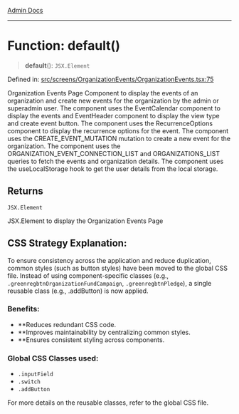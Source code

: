 [Admin Docs](/)

***

# Function: default()

> **default**(): `JSX.Element`

Defined in: [src/screens/OrganizationEvents/OrganizationEvents.tsx:75](https://github.com/abhassen44/talawa-admin/blob/bb7b6d5252385a81ad100b897eb0cba4f7ba10d2/src/screens/OrganizationEvents/OrganizationEvents.tsx#L75)

Organization Events Page Component to display the events of an organization
and create new events for the organization by the admin or superadmin user.
The component uses the EventCalendar component to display the events and EventHeader component
 to display the view type and create event button.
 The component uses the RecurrenceOptions component to display the recurrence options for the event.
 The component uses the CREATE_EVENT_MUTATION mutation to create a new event for the organization.
 The component uses the ORGANIZATION_EVENT_CONNECTION_LIST and ORGANIZATIONS_LIST queries to fetch the events
 and organization details.
 The component uses the useLocalStorage hook to get the user details from the local storage.

## Returns

`JSX.Element`

JSX.Element to display the Organization Events Page

## CSS Strategy Explanation:

To ensure consistency across the application and reduce duplication, common styles
(such as button styles) have been moved to the global CSS file. Instead of using
component-specific classes (e.g., `.greenregbtnOrganizationFundCampaign`, `.greenregbtnPledge`), a single reusable
class (e.g., .addButton) is now applied.

### Benefits:
- **Reduces redundant CSS code.
- **Improves maintainability by centralizing common styles.
- **Ensures consistent styling across components.

### Global CSS Classes used:
- `.inputField`
- `.switch`
- `.addButton`

For more details on the reusable classes, refer to the global CSS file.
